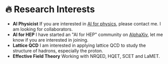 # 🔥 Research Interests

- **AI Physicist** If you are interested in [AI for physics](https://github.com/Greyyy-HJC/TheoristGPT), please contact me. I am looking for collaborators.
- **AI for HEP** I have started an "AI for HEP" community on [AlphaXiv](https://www.alphaxiv.org/explore), let me know if you are interested in joining.
- **Lattice QCD** I am interested in applying lattice QCD to study the structure of hadrons, especially the proton.
- **Effective Field Theory** Working with NRQED, HQET, SCET and LaMET.

</div>
</div>